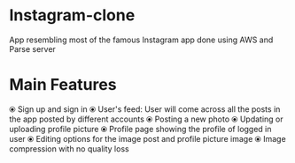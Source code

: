 # Instagram-clone
App resembling most of the famous Instagram app done using AWS and Parse server

# Main Features
⦿ Sign up and sign in
⦿ User's feed: User will come across all the posts in the app posted by different accounts
⦿ Posting a new photo
⦿ Updating or uploading profile picture
⦿ Profile page showing the profile of logged in user
⦿ Editing options for the image post and profile picture image
⦿ Image compression with no quality loss

